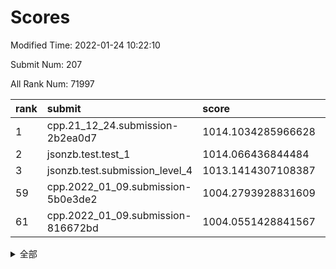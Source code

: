 # Scores

Modified Time: 2022-01-24 10:22:10

Submit Num: 207

All Rank Num: 71997

| rank |               submit               |       score        |       sigma        | pk_num |
| :--- | :--------------------------------- | :----------------- | :----------------- | :----- |
| 1    | cpp.21_12_24.submission-2b2ea0d7   | 1014.1034285966628 | 0.8200846006650393 | 1384   |
| 2    | jsonzb.test.test_1                 | 1014.066436844484  | 0.824347715559759  | 1391   |
| 3    | jsonzb.test.submission_level_4     | 1013.1414307108387 | 0.8185467126384331 | 1390   |
| 59   | cpp.2022_01_09.submission-5b0e3de2 | 1004.2793928831609 | 0.7202172212480754 | 1394   |
| 61   | cpp.2022_01_09.submission-816672bd | 1004.0551428841567 | 0.7092871516222803 | 1393   |


<details>
<summary>全部</summary>

| rank |                 submit                 |       score        |       sigma        | pk_num |
| :--- | :------------------------------------- | :----------------- | :----------------- | :----- |
| 1    | cpp.21_12_24.submission-2b2ea0d7       | 1014.1034285966628 | 0.8200846006650393 | 1384   |
| 2    | jsonzb.test.test_1                     | 1014.066436844484  | 0.824347715559759  | 1391   |
| 3    | jsonzb.test.submission_level_4         | 1013.1414307108387 | 0.8185467126384331 | 1390   |
| 4    | gobigger.level_3.submission_level_3_26 | 1011.9632328000703 | 0.7890282976880847 | 1390   |
| 5    | gobigger.level_3.submission_level_3_6  | 1011.3610919898953 | 0.7657396133668082 | 1395   |
| 6    | gobigger.level_3.submission_level_3_38 | 1011.2146618713506 | 0.7978574996949117 | 1392   |
| 7    | gobigger.level_3.submission_level_3_49 | 1011.0199119533555 | 0.7862428883000401 | 1387   |
| 8    | gobigger.level_3.submission_level_3_13 | 1011.010148447418  | 0.7635448167989596 | 1396   |
| 9    | gobigger.level_3.submission_level_3_27 | 1010.9723422237109 | 0.7718966804629958 | 1391   |
| 10   | gobigger.level_3.submission_level_3_0  | 1010.9433685010168 | 0.7526831833783262 | 1397   |
| 11   | gobigger.level_3.submission_level_3_1  | 1010.8479959906006 | 0.7545199489952739 | 1386   |
| 12   | gobigger.level_3.submission_level_3_17 | 1010.7100224092776 | 0.7797039780188502 | 1396   |
| 13   | gobigger.level_3.submission_level_3_31 | 1010.6885876622888 | 0.7544024194998326 | 1394   |
| 14   | gobigger.level_3.submission_level_3_21 | 1010.5984354390698 | 0.7716295800715289 | 1389   |
| 15   | gobigger.level_3.submission_level_3_30 | 1010.4980175599202 | 0.7758509341546718 | 1388   |
| 16   | gobigger.level_3.submission_level_3_7  | 1010.4424773260836 | 0.7855437403271538 | 1393   |
| 17   | gobigger.level_3.submission_level_3_41 | 1010.3825657566306 | 0.7646004675395994 | 1389   |
| 18   | gobigger.level_3.submission_level_3_16 | 1010.3547304327683 | 0.7653247628015576 | 1388   |
| 19   | gobigger.level_3.submission_level_3_40 | 1010.266923868145  | 0.7740000960400907 | 1397   |
| 20   | gobigger.level_3.submission_level_3_8  | 1010.2568791220938 | 0.7760370343435351 | 1389   |
| 21   | gobigger.level_3.submission_level_3_11 | 1010.2157861501532 | 0.7580864092459965 | 1391   |
| 22   | gobigger.level_3.submission_level_3_45 | 1010.2144506604395 | 0.7749790269402747 | 1391   |
| 23   | gobigger.level_3.submission_level_3_39 | 1010.1813635112356 | 0.7623449936292312 | 1387   |
| 24   | gobigger.level_3.submission_level_3_10 | 1010.1600630155019 | 0.7660970427070883 | 1390   |
| 25   | gobigger.level_3.submission_level_3_15 | 1010.1494332208872 | 0.7719253740182227 | 1387   |
| 26   | gobigger.level_3.submission_level_3_14 | 1010.0368764172576 | 0.7484092206405919 | 1387   |
| 27   | gobigger.level_3.submission_level_3_28 | 1009.919940329314  | 0.7414461491283102 | 1392   |
| 28   | gobigger.level_3.submission_level_3_12 | 1009.861741713813  | 0.7703312421977411 | 1390   |
| 29   | gobigger.level_3.submission_level_3_3  | 1009.8471433443458 | 0.7721660847601661 | 1393   |
| 30   | gobigger.level_3.submission_level_3_46 | 1009.7970794427569 | 0.7550854717212933 | 1389   |
| 31   | gobigger.level_3.submission_level_3_36 | 1009.7609148163638 | 0.7517041667524562 | 1390   |
| 32   | gobigger.level_3.submission_level_3_5  | 1009.676516786112  | 0.7570550325873078 | 1391   |
| 33   | gobigger.level_3.submission_level_3_33 | 1009.6027846880068 | 0.7522455567385591 | 1391   |
| 34   | gobigger.level_3.submission_level_3_2  | 1009.4872311550841 | 0.7521740671204131 | 1391   |
| 35   | gobigger.level_3.submission_level_3_20 | 1009.4665056625423 | 0.7687963331598807 | 1388   |
| 36   | gobigger.level_3.submission_level_3_23 | 1009.3705333154037 | 0.7513112926660855 | 1391   |
| 37   | gobigger.level_3.submission_level_3_34 | 1009.3651002539382 | 0.755942372778362  | 1389   |
| 38   | gobigger.level_3.submission_level_3_4  | 1009.3379421796169 | 0.7609920858720222 | 1390   |
| 39   | gobigger.level_3.submission_level_3_47 | 1009.2516651889409 | 0.7489941569678739 | 1396   |
| 40   | gobigger.level_3.submission_level_3_37 | 1009.2386934092119 | 0.7663423327344635 | 1392   |
| 41   | gobigger.level_3.submission_level_3_42 | 1009.2016422786971 | 0.7566037629636819 | 1398   |
| 42   | gobigger.level_3.submission_level_3_48 | 1009.1053135994014 | 0.7580220390665982 | 1391   |
| 43   | gobigger.level_3.submission_level_3_25 | 1008.8861403371055 | 0.7299489624042248 | 1390   |
| 44   | gobigger.level_3.submission_level_3_24 | 1008.7845895429455 | 0.7367791377418254 | 1391   |
| 45   | gobigger.level_3.submission_level_3_9  | 1008.7647444170409 | 0.7508814497604455 | 1393   |
| 46   | gobigger.level_3.submission_level_3_19 | 1008.7521110802384 | 0.7448631215911286 | 1394   |
| 47   | gobigger.level_3.submission_level_3_18 | 1008.7226672066    | 0.7531864916220656 | 1393   |
| 48   | gobigger.level_3.submission_level_3_44 | 1008.6589749084528 | 0.731022838994119  | 1389   |
| 49   | gobigger.level_3.submission_level_3_35 | 1008.6407571737177 | 0.7779693264493674 | 1383   |
| 50   | gobigger.level_3.submission_level_3_29 | 1008.6216509157942 | 0.7398080119702787 | 1392   |
| 51   | gobigger.level_3.submission_level_3_22 | 1008.5846732136029 | 0.7556986340379995 | 1390   |
| 52   | gobigger.level_3.submission_level_3_32 | 1008.2800765816866 | 0.7527326037330303 | 1393   |
| 53   | gobigger.level_3.submission_level_3_43 | 1007.9914737783372 | 0.7227867562521838 | 1392   |
| 54   | gobigger.level_1.submission_level_1_1  | 1004.8043688091248 | 0.7316008181885424 | 1394   |
| 55   | gobigger.level_1.submission_level_1_35 | 1004.6297509091122 | 0.7202882873755936 | 1390   |
| 56   | gobigger.level_1.submission_level_1_34 | 1004.5218705929219 | 0.7270457122080666 | 1390   |
| 57   | gobigger.level_1.submission_level_1_41 | 1004.353679387976  | 0.7202244407496543 | 1390   |
| 58   | gobigger.level_1.submission_level_1_27 | 1004.3319038744136 | 0.7264285593712743 | 1387   |
| 59   | cpp.2022_01_09.submission-5b0e3de2     | 1004.2793928831609 | 0.7202172212480754 | 1394   |
| 60   | gobigger.level_1.submission_level_1_7  | 1004.1696999397939 | 0.7234331132799932 | 1387   |
| 61   | cpp.2022_01_09.submission-816672bd     | 1004.0551428841567 | 0.7092871516222803 | 1393   |
| 62   | gobigger.level_1.submission_level_1_0  | 1004.0197827698382 | 0.7106808964546715 | 1394   |
| 63   | gobigger.level_1.submission_level_1_11 | 1003.896125942813  | 0.7166814477861096 | 1389   |
| 64   | gobigger.level_1.submission_level_1_42 | 1003.8538642034418 | 0.7251468387152985 | 1391   |
| 65   | gobigger.level_1.submission_level_1_26 | 1003.7873830709044 | 0.7204943061523116 | 1390   |
| 66   | gobigger.level_1.submission_level_1_6  | 1003.7401349938483 | 0.7159793913349555 | 1387   |
| 67   | gobigger.level_1.submission_level_1_45 | 1003.7380669703534 | 0.7106334744346242 | 1390   |
| 68   | gobigger.level_1.submission_level_1_21 | 1003.6662159938994 | 0.7198422371751204 | 1392   |
| 69   | gobigger.level_1.submission_level_1_5  | 1003.6589331898398 | 0.716248240756077  | 1391   |
| 70   | gobigger.level_1.submission_level_1_32 | 1003.6212636353542 | 0.7168606874199965 | 1389   |
| 71   | gobigger.level_1.submission_level_1_8  | 1003.5480160531142 | 0.7155421350392871 | 1389   |
| 72   | gobigger.level_1.submission_level_1_38 | 1003.5317012152943 | 0.7131742609791385 | 1392   |
| 73   | gobigger.level_1.submission_level_1_31 | 1003.4990081677781 | 0.7122536484025017 | 1392   |
| 74   | gobigger.level_1.submission_level_1_28 | 1003.4738554638957 | 0.7133289898704248 | 1396   |
| 75   | gobigger.level_1.submission_level_1_49 | 1003.4455840657428 | 0.7262101018907292 | 1389   |
| 76   | gobigger.level_1.submission_level_1_15 | 1003.3651396593565 | 0.71242379823548   | 1394   |
| 77   | gobigger.level_1.submission_level_1_37 | 1003.3287817473476 | 0.7260135433720722 | 1394   |
| 78   | gobigger.level_1.submission_level_1_36 | 1003.2978665879299 | 0.7145169409302126 | 1394   |
| 79   | gobigger.level_1.submission_level_1_16 | 1003.272605834242  | 0.7227846824163909 | 1393   |
| 80   | gobigger.level_1.submission_level_1_17 | 1003.2209461356156 | 0.717287936722868  | 1389   |
| 81   | gobigger.level_1.submission_level_1_22 | 1003.1973403864711 | 0.7107886748104978 | 1394   |
| 82   | gobigger.level_1.submission_level_1_20 | 1003.1824566446451 | 0.7080450435205748 | 1390   |
| 83   | gobigger.level_1.submission_level_1_9  | 1003.1745620417605 | 0.7055798813821768 | 1393   |
| 84   | gobigger.level_1.submission_level_1_23 | 1003.1400910647603 | 0.708255072262163  | 1392   |
| 85   | gobigger.level_1.submission_level_1_3  | 1003.0792637161559 | 0.7225380916611418 | 1391   |
| 86   | gobigger.level_1.submission_level_1_40 | 1003.052288429     | 0.7190885683494499 | 1386   |
| 87   | gobigger.level_1.submission_level_1_4  | 1003.0270391453021 | 0.7057171897412615 | 1397   |
| 88   | gobigger.level_1.submission_level_1_30 | 1003.0186140270155 | 0.7156787313323026 | 1392   |
| 89   | gobigger.level_1.submission_level_1_33 | 1003.0154982653594 | 0.7134793506218575 | 1394   |
| 90   | gobigger.level_1.submission_level_1_2  | 1003.0046530453945 | 0.7132386198572499 | 1397   |
| 91   | gobigger.level_1.submission_level_1_18 | 1002.9338479790238 | 0.7213065572709649 | 1391   |
| 92   | gobigger.level_1.submission_level_1_48 | 1002.8755682211688 | 0.7087441377329922 | 1388   |
| 93   | gobigger.level_1.submission_level_1_25 | 1002.8463391990765 | 0.7178148194514548 | 1395   |
| 94   | gobigger.level_1.submission_level_1_10 | 1002.8430232894855 | 0.7181590623836311 | 1394   |
| 95   | gobigger.level_1.submission_level_1_39 | 1002.8018720125579 | 0.7136194576952096 | 1392   |
| 96   | gobigger.level_1.submission_level_1_44 | 1002.6465645230388 | 0.7111465267319885 | 1394   |
| 97   | gobigger.level_1.submission_level_1_46 | 1002.6318205898297 | 0.7180142331961238 | 1389   |
| 98   | gobigger.level_1.submission_level_1_13 | 1002.5611283699784 | 0.7082132826784392 | 1397   |
| 99   | gobigger.level_1.submission_level_1_12 | 1002.4975544569922 | 0.7088389404123332 | 1391   |
| 100  | gobigger.level_1.submission_level_1_19 | 1002.406503690799  | 0.7162029991210703 | 1387   |
| 101  | gobigger.level_1.submission_level_1_24 | 1002.3380123637235 | 0.7154253317668563 | 1394   |
| 102  | gobigger.level_1.submission_level_1_14 | 1002.0262451266061 | 0.7282721173222875 | 1391   |
| 103  | gobigger.level_1.submission_level_1_43 | 1001.7380546541038 | 0.718654307516861  | 1393   |
| 104  | gobigger.level_1.submission_level_1_29 | 1001.6800619972857 | 0.7067178882643983 | 1388   |
| 105  | gobigger.level_1.submission_level_1_47 | 1001.4756100935862 | 0.7140432685424755 | 1394   |
| 106  | gobigger.random.submission_random_41   | 997.8003700938167  | 0.6987643764681912 | 1390   |
| 107  | gobigger.random.submission_random_18   | 996.9907041417513  | 0.7047902010490782 | 1393   |
| 108  | gobigger.random.submission_random_28   | 996.9589669411102  | 0.7125112883711725 | 1390   |
| 109  | gobigger.random.submission_random_16   | 996.9463214345341  | 0.7072932890487448 | 1393   |
| 110  | gobigger.random.submission_random_8    | 996.7141951382674  | 0.7009306539601835 | 1388   |
| 111  | gobigger.random.submission_random_13   | 996.6524917058268  | 0.7088117073923735 | 1390   |
| 112  | gobigger.random.submission_random_17   | 996.5126235513068  | 0.7073021041617825 | 1390   |
| 113  | gobigger.random.submission_random_24   | 996.428277036877   | 0.7059310217975506 | 1393   |
| 114  | gobigger.random.submission_random_26   | 996.351546790034   | 0.6985080568883548 | 1390   |
| 115  | gobigger.random.submission_random_14   | 996.2766236115209  | 0.7173973984551243 | 1390   |
| 116  | gobigger.random.submission_random_36   | 996.2355770571663  | 0.7137888704913903 | 1394   |
| 117  | gobigger.random.submission_random_4    | 996.2270711610112  | 0.7029335815632474 | 1388   |
| 118  | gobigger.random.submission_random_27   | 996.1901861803875  | 0.7127453682747038 | 1390   |
| 119  | gobigger.random.submission_random_25   | 996.1566895138366  | 0.7227781188989325 | 1393   |
| 120  | gobigger.random.submission_random_45   | 996.1481157418428  | 0.7194243846725769 | 1392   |
| 121  | gobigger.random.submission_random_20   | 996.099428284427   | 0.7231374680318193 | 1389   |
| 122  | gobigger.random.submission_random_23   | 996.0933475718457  | 0.7185981919755025 | 1390   |
| 123  | gobigger.random.submission_random_48   | 996.0884282870278  | 0.7215942896547461 | 1391   |
| 124  | gobigger.random.submission_random_1    | 996.046262132048   | 0.7182462608809899 | 1396   |
| 125  | gobigger.random.submission_random_42   | 996.0276903490973  | 0.7082381672318883 | 1387   |
| 126  | gobigger.random.submission_random_9    | 995.9666968266858  | 0.7164787514720005 | 1390   |
| 127  | gobigger.random.submission_random_44   | 995.9060417621884  | 0.7107224031708648 | 1392   |
| 128  | gobigger.random.submission_random_33   | 995.8711304447236  | 0.7221768902803765 | 1387   |
| 129  | gobigger.random.submission_random_15   | 995.8106399219189  | 0.6975390103688094 | 1393   |
| 130  | gobigger.random.submission_random_5    | 995.729466492599   | 0.7112046870197958 | 1390   |
| 131  | gobigger.random.submission_random_7    | 995.7031478156695  | 0.7123999221881315 | 1396   |
| 132  | gobigger.random.submission_random_32   | 995.6848118368747  | 0.7302620546620278 | 1391   |
| 133  | gobigger.random.submission_random_47   | 995.6842435176637  | 0.7049897529362403 | 1390   |
| 134  | gobigger.random.submission_random_22   | 995.5848762865182  | 0.7110904143550627 | 1387   |
| 135  | gobigger.random.submission_random_34   | 995.5417126704416  | 0.6997426601820319 | 1390   |
| 136  | gobigger.random.submission_random_0    | 995.5090958306505  | 0.7132163700576963 | 1389   |
| 137  | gobigger.random.submission_random_10   | 995.4827065628601  | 0.7047840571568705 | 1393   |
| 138  | gobigger.random.submission_random_2    | 995.4666399130813  | 0.7089216935951428 | 1392   |
| 139  | gobigger.random.submission_random_21   | 995.4643820414618  | 0.7028496926816428 | 1392   |
| 140  | gobigger.random.submission_random_11   | 995.4137779702396  | 0.7144467141180121 | 1391   |
| 141  | gobigger.random.submission_random_38   | 995.4061570354767  | 0.7098923346104838 | 1387   |
| 142  | gobigger.random.submission_random_39   | 995.3664756623987  | 0.7051489131401771 | 1392   |
| 143  | gobigger.random.submission_random_31   | 995.2809710807431  | 0.7096676670125324 | 1385   |
| 144  | gobigger.random.submission_random_12   | 995.2376929934833  | 0.6932749424018197 | 1391   |
| 145  | gobigger.random.submission_random_40   | 995.1431970799625  | 0.7252875944064089 | 1394   |
| 146  | gobigger.random.submission_random_49   | 995.1064697884258  | 0.7146357948762734 | 1390   |
| 147  | gobigger.random.submission_random_30   | 995.0291989282614  | 0.7216683692002045 | 1385   |
| 148  | gobigger.random.submission_random_37   | 994.9262425258637  | 0.7092942640952186 | 1391   |
| 149  | gobigger.random.submission_random_6    | 994.9141446404782  | 0.7127424024604835 | 1387   |
| 150  | gobigger.random.submission_random_29   | 994.9124602116293  | 0.7009862158978877 | 1394   |
| 151  | gobigger.random.submission_random_46   | 994.9090536204855  | 0.7349884260145081 | 1393   |
| 152  | gobigger.random.submission_random_3    | 994.877603881498   | 0.7108638080256141 | 1392   |
| 153  | gobigger.random.submission_random_43   | 994.728485286296   | 0.7060262356871804 | 1391   |
| 154  | gobigger.level_2.submission_level_2_48 | 994.6418237296125  | 0.7111376469300931 | 1395   |
| 155  | gobigger.random.submission_random_19   | 994.3929201512957  | 0.7152821536071651 | 1386   |
| 156  | gobigger.level_2.submission_level_2_19 | 994.3008637478489  | 0.7433213669383196 | 1394   |
| 157  | gobigger.level_2.submission_level_2_45 | 994.2326268487923  | 0.7489718208988926 | 1387   |
| 158  | gobigger.level_2.submission_level_2_13 | 993.7749252836932  | 0.7130695603367397 | 1392   |
| 159  | gobigger.random.submission_random_35   | 993.6781766021752  | 0.7109660591811028 | 1394   |
| 160  | gobigger.level_2.submission_level_2_14 | 993.3286917837098  | 0.7296799665833354 | 1391   |
| 161  | gobigger.level_2.submission_level_2_4  | 993.3196495448454  | 0.7428815598740325 | 1396   |
| 162  | gobigger.level_2.submission_level_2_25 | 993.1391536076047  | 0.7286569268319474 | 1392   |
| 163  | gobigger.level_2.submission_level_2_12 | 993.1375404291794  | 0.7317045869542463 | 1393   |
| 164  | gobigger.level_2.submission_level_2_9  | 993.0573455026697  | 0.7411347086019029 | 1388   |
| 165  | gobigger.level_2.submission_level_2_28 | 992.9547307411027  | 0.7453384879647046 | 1387   |
| 166  | gobigger.level_2.submission_level_2_7  | 992.8374287515528  | 0.7337342228714233 | 1390   |
| 167  | gobigger.level_2.submission_level_2_23 | 992.835730844846   | 0.731028908566485  | 1390   |
| 168  | gobigger.level_2.submission_level_2_38 | 992.7755706710884  | 0.7402467535394279 | 1389   |
| 169  | gobigger.level_2.submission_level_2_49 | 992.7553618563479  | 0.7410268481713903 | 1388   |
| 170  | gobigger.level_2.submission_level_2_8  | 992.7239801515126  | 0.7573186075715422 | 1393   |
| 171  | gobigger.level_2.submission_level_2_36 | 992.6362688871518  | 0.7602510150261933 | 1394   |
| 172  | gobigger.level_2.submission_level_2_10 | 992.4845094223675  | 0.7274830695777195 | 1396   |
| 173  | gobigger.level_2.submission_level_2_22 | 992.4677083375254  | 0.7208767416652362 | 1391   |
| 174  | gobigger.level_2.submission_level_2_21 | 992.4386574742857  | 0.750374745425604  | 1393   |
| 175  | gobigger.level_2.submission_level_2_17 | 992.3531668202029  | 0.7460800892889645 | 1389   |
| 176  | gobigger.level_2.submission_level_2_24 | 992.3186207352173  | 0.7521121172271512 | 1391   |
| 177  | gobigger.level_2.submission_level_2_46 | 992.3048751442559  | 0.739860748547908  | 1392   |
| 178  | gobigger.level_2.submission_level_2_47 | 992.2606916527124  | 0.742751763053255  | 1393   |
| 179  | gobigger.level_2.submission_level_2_1  | 992.2561928440394  | 0.7612246322020428 | 1395   |
| 180  | gobigger.level_2.submission_level_2_40 | 992.2132551316099  | 0.7438086352294039 | 1397   |
| 181  | gobigger.level_2.submission_level_2_44 | 992.1875202101528  | 0.7342716954918012 | 1389   |
| 182  | gobigger.level_2.submission_level_2_32 | 992.0990968425433  | 0.7473988214288165 | 1398   |
| 183  | gobigger.level_2.submission_level_2_3  | 992.0722746652589  | 0.7448568747419124 | 1386   |
| 184  | gobigger.level_2.submission_level_2_42 | 992.0006320949691  | 0.749089218287277  | 1395   |
| 185  | gobigger.level_2.submission_level_2_18 | 991.9728391151408  | 0.7439055778570902 | 1392   |
| 186  | gobigger.level_2.submission_level_2_30 | 991.9555512723922  | 0.7336348438766411 | 1391   |
| 187  | gobigger.level_2.submission_level_2_5  | 991.9095606510508  | 0.75479651298675   | 1388   |
| 188  | gobigger.level_2.submission_level_2_35 | 991.872394936475   | 0.7453056068891507 | 1392   |
| 189  | gobigger.level_2.submission_level_2_20 | 991.8701515895611  | 0.743810003733075  | 1396   |
| 190  | gobigger.level_2.submission_level_2_31 | 991.7890938123145  | 0.7441808515688408 | 1390   |
| 191  | gobigger.level_2.submission_level_2_29 | 991.7851250345674  | 0.7582151054210989 | 1396   |
| 192  | gobigger.level_2.submission_level_2_39 | 991.7173373228368  | 0.7496511393957205 | 1389   |
| 193  | gobigger.level_2.submission_level_2_15 | 991.6760098693497  | 0.7592477836143999 | 1394   |
| 194  | gobigger.level_2.submission_level_2_16 | 991.6045934775742  | 0.7425194135774205 | 1392   |
| 195  | gobigger.level_2.submission_level_2_6  | 991.5638977899325  | 0.7630602847546079 | 1394   |
| 196  | gobigger.level_2.submission_level_2_0  | 991.4033497016517  | 0.7479554281071956 | 1388   |
| 197  | gobigger.level_2.submission_level_2_11 | 990.9716205980892  | 0.7551447111526884 | 1395   |
| 198  | gobigger.level_2.submission_level_2_41 | 990.960200993575   | 0.7397881272291021 | 1393   |
| 199  | gobigger.level_2.submission_level_2_2  | 990.8840095440665  | 0.7522075019238254 | 1393   |
| 200  | gobigger.level_2.submission_level_2_34 | 990.8812997296378  | 0.7653045115729652 | 1389   |
| 201  | gobigger.level_2.submission_level_2_33 | 990.8550313422136  | 0.7469990758112798 | 1392   |
| 202  | gobigger.level_2.submission_level_2_26 | 990.6623609906111  | 0.7651178088326582 | 1393   |
| 203  | gobigger.level_2.submission_level_2_27 | 990.4935005854803  | 0.7320139429853851 | 1391   |
| 204  | gobigger.level_2.submission_level_2_43 | 990.4845820969562  | 0.7556428835552167 | 1393   |
| 205  | gobigger.level_2.submission_level_2_37 | 990.4304246844857  | 0.7579729542087648 | 1389   |
| 206  | gobigger.none.submission_none_1        | 977.2524989046923  | 1.29633596743732   | 1392   |
| 207  | gobigger.none.submission_none_0        | 977.0703160793554  | 1.5028114362015392 | 1392   |

</details>